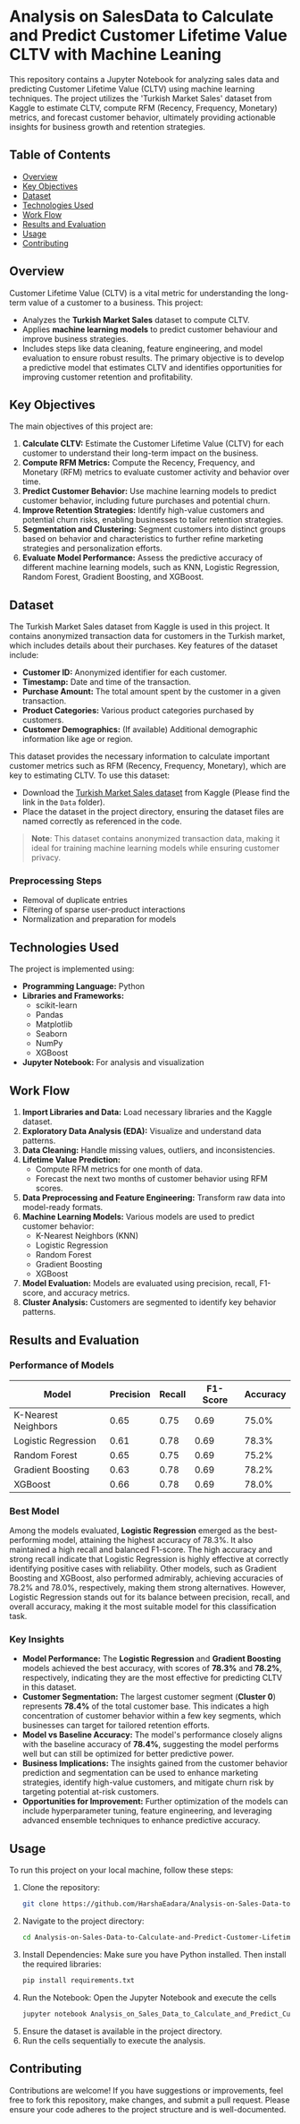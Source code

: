 # Analysis on SalesData to Calculate and Predict Customer Lifetime Value CLTV with Machine Leaning
This repository contains a Jupyter Notebook for analyzing sales data and predicting Customer Lifetime Value (CLTV) using machine learning techniques. The project utilizes the 'Turkish Market Sales' dataset from Kaggle to estimate CLTV, compute RFM (Recency, Frequency, Monetary) metrics, and forecast customer behavior, ultimately providing actionable insights for business growth and retention strategies.

## Table of Contents
- [Overview](#overview)
- [Key Objectives](#key-objectives)
- [Dataset](#dataset)
- [Technologies Used](#technologies-used)
- [Work Flow](#work-flow)
- [Results and Evaluation](#results-and-evaluation)
- [Usage](#usage)
- [Contributing](#contributing)

## Overview
Customer Lifetime Value (CLTV) is a vital metric for understanding the long-term value of a customer to a business. This project:

- Analyzes the **Turkish Market Sales** dataset to compute CLTV.
- Applies **machine learning models** to predict customer behaviour and improve business strategies.
- Includes steps like data cleaning, feature engineering, and model evaluation to ensure robust results.
The primary objective is to develop a predictive model that estimates CLTV and identifies opportunities for improving customer retention and profitability.

## Key Objectives

The main objectives of this project are:
1. **Calculate CLTV:** Estimate the Customer Lifetime Value (CLTV) for each customer to understand their long-term impact on the business.
2. **Compute RFM Metrics:** Compute the Recency, Frequency, and Monetary (RFM) metrics to evaluate customer activity and behavior over time.
3. **Predict Customer Behavior:** Use machine learning models to predict customer behavior, including future purchases and potential churn.
4. **Improve Retention Strategies:** Identify high-value customers and potential churn risks, enabling businesses to tailor retention strategies.
5. **Segmentation and Clustering:** Segment customers into distinct groups based on behavior and characteristics to further refine marketing strategies and personalization efforts.
6. **Evaluate Model Performance:** Assess the predictive accuracy of different machine learning models, such as KNN, Logistic Regression, Random Forest, Gradient Boosting, and XGBoost.
  
## Dataset
The Turkish Market Sales dataset from Kaggle is used in this project. It contains anonymized transaction data for customers in the Turkish market, which includes details about their purchases. Key features of the dataset include:

- **Customer ID:** Anonymized identifier for each customer.
- **Timestamp:** Date and time of the transaction.
- **Purchase Amount:** The total amount spent by the customer in a given transaction.
- **Product Categories:** Various product categories purchased by customers.
- **Customer Demographics:** (If available) Additional demographic information like age or region.

This dataset provides the necessary information to calculate important customer metrics such as RFM (Recency, Frequency, Monetary), which are key to estimating CLTV. To use this dataset:
- Download the [Turkish Market Sales dataset](https://www.kaggle.com/datasets/omercolakoglu/turkish-market-sales-dataset-with-9000items) from Kaggle (Please find the link in the `Data` folder).
- Place the dataset in the project directory, ensuring the dataset files are named correctly as referenced in the code.

> **Note**: This dataset contains anonymized transaction data, making it ideal for training machine learning models while ensuring customer privacy.

### Preprocessing Steps
- Removal of duplicate entries
- Filtering of sparse user-product interactions
- Normalization and preparation for models

## Technologies Used
The project is implemented using:
- **Programming Language:** Python
- **Libraries and Frameworks:**
   - scikit-learn
   - Pandas
   - Matplotlib
   - Seaborn
   - NumPy
   - XGBoost
- **Jupyter Notebook:** For analysis and visualization

## Work Flow
1. **Import Libraries and Data:** Load necessary libraries and the Kaggle dataset.
2. **Exploratory Data Analysis (EDA):** Visualize and understand data patterns.
3. **Data Cleaning:** Handle missing values, outliers, and inconsistencies.
4. **Lifetime Value Prediction:**
   - Compute RFM metrics for one month of data.
   - Forecast the next two months of customer behavior using RFM scores.
5. **Data Preprocessing and Feature Engineering:** Transform raw data into model-ready formats.
6. **Machine Learning Models:** Various models are used to predict customer behavior:
   - K-Nearest Neighbors (KNN)
   - Logistic Regression
   - Random Forest
   - Gradient Boosting
   - XGBoost
7. **Model Evaluation:** Models are evaluated using precision, recall, F1-score, and accuracy metrics.
8. **Cluster Analysis:** Customers are segmented to identify key behavior patterns.

## Results and Evaluation
### Performance of Models
| Model              | Precision | Recall | F1-Score | Accuracy |
|--------------------|-----------|--------|----------|----------|
| K-Nearest Neighbors | 0.65      | 0.75   | 0.69     | 75.0%    |
| Logistic Regression | 0.61      | 0.78   | 0.69     | 78.3%    |
| Random Forest       | 0.65      | 0.75   | 0.69     | 75.2%    |
| Gradient Boosting   | 0.63      | 0.78   | 0.69     | 78.2%    |
| XGBoost             | 0.66      | 0.78   | 0.69     | 78.0%    |

### Best Model
Among the models evaluated, **Logistic Regression** emerged as the best-performing model, attaining the highest accuracy of 78.3%. It also maintained a high recall and balanced F1-score. The high accuracy and strong recall indicate that Logistic Regression is highly effective at correctly identifying positive cases with reliability. Other models, such as Gradient Boosting and XGBoost, also performed admirably, achieving accuracies of 78.2% and 78.0%, respectively, making them strong alternatives. However, Logistic Regression stands out for its balance between precision, recall, and overall accuracy, making it the most suitable model for this classification task.
 
### Key Insights
- **Model Performance:** The **Logistic Regression** and **Gradient Boosting** models achieved the best accuracy, with scores of **78.3%** and **78.2%**, respectively, indicating they are the most effective for predicting CLTV in this dataset.
- **Customer Segmentation:** The largest customer segment (**Cluster 0**) represents **78.4%** of the total customer base. This indicates a high concentration of customer behavior within a few key segments, which businesses can target for tailored retention efforts.
- **Model vs Baseline Accuracy:** The model's performance closely aligns with the baseline accuracy of **78.4%**, suggesting the model performs well but can still be optimized for better predictive power.
- **Business Implications:** The insights gained from the customer behavior prediction and segmentation can be used to enhance marketing strategies, identify high-value customers, and mitigate churn risk by targeting potential at-risk customers.
- **Opportunities for Improvement:** Further optimization of the models can include hyperparameter tuning, feature engineering, and leveraging advanced ensemble techniques to enhance predictive accuracy.

## Usage
To run this project on your local machine, follow these steps:

1. Clone the repository:
   ```bash
   git clone https://github.com/HarshaEadara/Analysis-on-Sales-Data-to-Calculate-and-Predict-Customer-Lifetime-Value-CLTV-with-Machine-Leaning.git
   ```
2. Navigate to the project directory:
   ```bash
   cd Analysis-on-Sales-Data-to-Calculate-and-Predict-Customer-Lifetime-Value-CLTV-with-Machine-Leaning
   ```
3. Install Dependencies:
Make sure you have Python installed. Then install the required libraries:
   ```bash
   pip install requirements.txt
   ```
4. Run the Notebook:
Open the Jupyter Notebook and execute the cells
   ```bash
   jupyter notebook Analysis_on_Sales_Data_to_Calculate_and_Predict_Customer_Lifetime_Value_(CLTV)_with_Machine_Leaning.ipynb
   ```
5. Ensure the dataset is available in the project directory.
6. Run the cells sequentially to execute the analysis.

## Contributing
Contributions are welcome! If you have suggestions or improvements, feel free to fork this repository, make changes, and submit a pull request. Please ensure your code adheres to the project structure and is well-documented.

